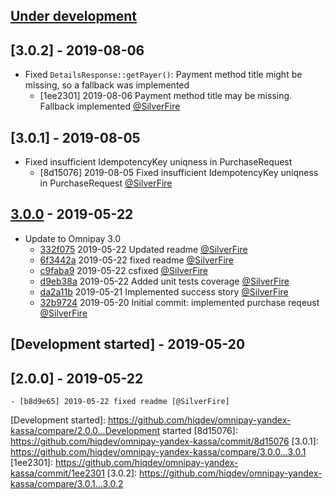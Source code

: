 ## [Under development]

## [3.0.2] - 2019-08-06

- Fixed `DetailsResponse::getPayer()`: Payment method title might be missing, so a fallback was implemented
    - [1ee2301] 2019-08-06 Payment method title may be missing. Fallback implemented [@SilverFire]

## [3.0.1] - 2019-08-05

- Fixed insufficient IdempotencyKey uniqness in PurchaseRequest
    - [8d15076] 2019-08-05 Fixed insufficient IdempotencyKey uniqness in PurchaseRequest [@SilverFire]

## [3.0.0] - 2019-05-22

- Update to Omnipay 3.0
    - [332f075] 2019-05-22 Updated readme [@SilverFire]
    - [6f3442a] 2019-05-22 fixed readme [@SilverFire]
    - [c9faba9] 2019-05-22 csfixed [@SilverFire]
    - [d9eb38a] 2019-05-22 Added unit tests coverage [@SilverFire]
    - [da2a11b] 2019-05-21 Implemented success story [@SilverFire]
    - [32b9724] 2019-05-20 Initial commit: implemented purchase reqeust [@SilverFire]

## [Development started] - 2019-05-20

## [2.0.0] - 2019-05-22

    - [b8d9e65] 2019-05-22 fixed readme [@SilverFire]

[@hiqsol]: https://github.com/hiqsol
[sol@hiqdev.com]: https://github.com/hiqsol
[@SilverFire]: https://github.com/SilverFire
[d.naumenko.a@gmail.com]: https://github.com/SilverFire
[@tafid]: https://github.com/tafid
[andreyklochok@gmail.com]: https://github.com/tafid
[@BladeRoot]: https://github.com/BladeRoot
[bladeroot@gmail.com]: https://github.com/BladeRoot
[6f3442a]: https://github.com/hiqdev/omnipay-yandex-kassa/commit/6f3442a
[c9faba9]: https://github.com/hiqdev/omnipay-yandex-kassa/commit/c9faba9
[d9eb38a]: https://github.com/hiqdev/omnipay-yandex-kassa/commit/d9eb38a
[da2a11b]: https://github.com/hiqdev/omnipay-yandex-kassa/commit/da2a11b
[32b9724]: https://github.com/hiqdev/omnipay-yandex-kassa/commit/32b9724
[Under development]: https://github.com/hiqdev/omnipay-yandex-kassa/compare/3.0.1...HEAD
[332f075]: https://github.com/hiqdev/omnipay-yandex-kassa/commit/332f075
[b8d9e65]: https://github.com/hiqdev/omnipay-yandex-kassa/commit/b8d9e65
[3.0.0]: https://github.com/hiqdev/omnipay-yandex-kassa/releases/tag/3.0.0
[Development started]: https://github.com/hiqdev/omnipay-yandex-kassa/compare/2.0.0...Development started
[8d15076]: https://github.com/hiqdev/omnipay-yandex-kassa/commit/8d15076
[3.0.1]: https://github.com/hiqdev/omnipay-yandex-kassa/compare/3.0.0...3.0.1
[1ee2301]: https://github.com/hiqdev/omnipay-yandex-kassa/commit/1ee2301
[3.0.2]: https://github.com/hiqdev/omnipay-yandex-kassa/compare/3.0.1...3.0.2
